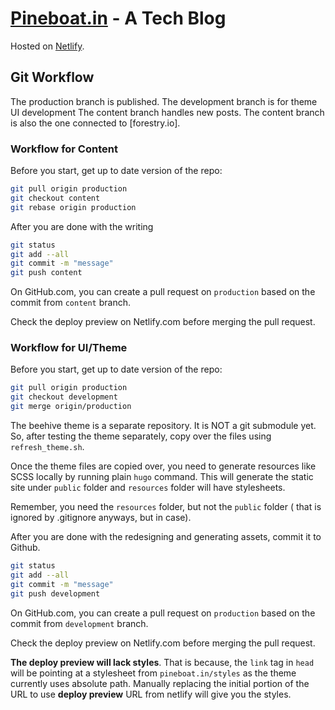 # [Pineboat.in](https://www.pineboat.in/) - A Tech Blog

Hosted on [Netlify](https://netlify.com).

## Git Workflow

The production branch is published.
The development branch is for theme UI development
The content branch handles new posts. The content branch is also the one connected to [forestry.io].

### Workflow for Content

Before you start, get up to date version of the repo:
```bash
git pull origin production
git checkout content
git rebase origin production
```

After you are done with the writing
```bash
git status
git add --all 
git commit -m "message"
git push content
```

On GitHub.com, you can create a pull request on `production` based on the commit from `content` branch. 

Check the deploy preview on Netlify.com before merging the pull request.


### Workflow for UI/Theme

Before you start, get up to date version of the repo:
```bash
git pull origin production
git checkout development
git merge origin/production
```

The beehive theme is a separate repository. It is NOT a git submodule yet. So, after testing the theme separately, copy over the files using `refresh_theme.sh`. 

Once the theme files are copied over, you need to generate resources like SCSS locally by running plain `hugo` command. This will generate the static site under `public` folder and `resources` folder will have stylesheets.

Remember, you need the `resources` folder, but not the `public` folder ( that is ignored by .gitignore anyways, but in case).

After you are done with the redesigning and generating assets, commit it to Github.

```bash
git status
git add --all 
git commit -m "message"
git push development
```

On GitHub.com, you can create a pull request on `production` based on the commit from `development` branch. 

Check the deploy preview on Netlify.com before merging the pull request.

**The deploy preview will lack styles**. That is because, the `link` tag in `head` will be pointing at a stylesheet from `pineboat.in/styles` as the theme currently uses absolute path. Manually replacing the initial portion of the URL to use **deploy preview** URL from netlify will give you the styles.

